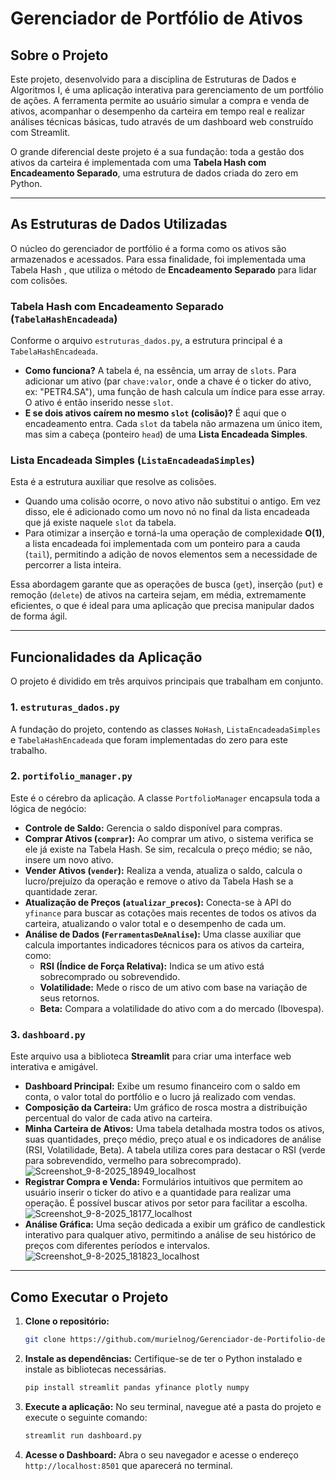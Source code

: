 # Gerenciador de Portfólio de Ativos

## Sobre o Projeto

Este projeto, desenvolvido para a disciplina de Estruturas de Dados e Algoritmos I, é uma aplicação interativa para gerenciamento de um portfólio de ações. A ferramenta permite ao usuário simular a compra e venda de ativos, acompanhar o desempenho da carteira em tempo real e realizar análises técnicas básicas, tudo através de um dashboard web construído com Streamlit.

O grande diferencial deste projeto é a sua fundação: toda a gestão dos ativos da carteira é implementada com uma **Tabela Hash com Encadeamento Separado**, uma estrutura de dados criada do zero em Python.

-----

## As Estruturas de Dados Utilizadas

O núcleo do gerenciador de portfólio é a forma como os ativos são armazenados e acessados. Para essa finalidade, foi implementada uma Tabela Hash , que utiliza o método de **Encadeamento Separado** para lidar com colisões.

### Tabela Hash com Encadeamento Separado (`TabelaHashEncadeada`)

Conforme o arquivo `estruturas_dados.py`, a estrutura principal é a `TabelaHashEncadeada`.

  * **Como funciona?** A tabela é, na essência, um array de `slots`. Para adicionar um ativo (par `chave:valor`, onde a chave é o ticker do ativo, ex: "PETR4.SA"), uma função de hash calcula um índice para esse array. O ativo é então inserido nesse `slot`.
  * **E se dois ativos caírem no mesmo `slot` (colisão)?** É aqui que o encadeamento entra. Cada `slot` da tabela não armazena um único item, mas sim a cabeça (ponteiro `head`) de uma **Lista Encadeada Simples**.

### Lista Encadeada Simples (`ListaEncadeadaSimples`)

Esta é a estrutura auxiliar que resolve as colisões.

  * Quando uma colisão ocorre, o novo ativo não substitui o antigo. Em vez disso, ele é adicionado como um novo nó no final da lista encadeada que já existe naquele `slot` da tabela.
  * Para otimizar a inserção e torná-la uma operação de complexidade **O(1)**, a lista encadeada foi implementada com um ponteiro para a cauda (`tail`), permitindo a adição de novos elementos sem a necessidade de percorrer a lista inteira.

Essa abordagem garante que as operações de busca (`get`), inserção (`put`) e remoção (`delete`) de ativos na carteira sejam, em média, extremamente eficientes, o que é ideal para uma aplicação que precisa manipular dados de forma ágil.

-----

## Funcionalidades da Aplicação

O projeto é dividido em três arquivos principais que trabalham em conjunto.

### 1\. `estruturas_dados.py`

A fundação do projeto, contendo as classes `NoHash`, `ListaEncadeadaSimples` e `TabelaHashEncadeada` que foram implementadas do zero para este trabalho.


### 2\. `portifolio_manager.py`

Este é o cérebro da aplicação. A classe `PortfolioManager` encapsula toda a lógica de negócio:

  * **Controle de Saldo:** Gerencia o saldo disponível para compras.
  * **Comprar Ativos (`comprar`):** Ao comprar um ativo, o sistema verifica se ele já existe na Tabela Hash. Se sim, recalcula o preço médio; se não, insere um novo ativo.
  * **Vender Ativos (`vender`):** Realiza a venda, atualiza o saldo, calcula o lucro/prejuízo da operação e remove o ativo da Tabela Hash se a quantidade zerar.
  * **Atualização de Preços (`atualizar_precos`):** Conecta-se à API do `yfinance` para buscar as cotações mais recentes de todos os ativos da carteira, atualizando o valor total e o desempenho de cada um.
  * **Análise de Dados (`FerramentasDeAnalise`):** Uma classe auxiliar que calcula importantes indicadores técnicos para os ativos da carteira, como:
      * **RSI (Índice de Força Relativa):** Indica se um ativo está sobrecomprado ou sobrevendido.
      * **Volatilidade:** Mede o risco de um ativo com base na variação de seus retornos.
      * **Beta:** Compara a volatilidade do ativo com a do mercado (Ibovespa).

### 3\. `dashboard.py`

Este arquivo usa a biblioteca **Streamlit** para criar uma interface web interativa e amigável.

  * **Dashboard Principal:** Exibe um resumo financeiro com o saldo em conta, o valor total do portfólio e o lucro já realizado com vendas.
  * **Composição da Carteira:** Um gráfico de rosca mostra a distribuição percentual do valor de cada ativo na carteira.
  * **Minha Carteira de Ativos:** Uma tabela detalhada mostra todos os ativos, suas quantidades, preço médio, preço atual e os indicadores de análise (RSI, Volatilidade, Beta). A tabela utiliza cores para destacar o RSI (verde para sobrevendido, vermelho para sobrecomprado).
![Screenshot_9-8-2025_18949_localhost](https://github.com/user-attachments/assets/8530c435-7512-4643-b7f1-97cd36050a33)
  * **Registrar Compra e Venda:** Formulários intuitivos que permitem ao usuário inserir o ticker do ativo e a quantidade para realizar uma operação. É possível buscar ativos por setor para facilitar a escolha.
![Screenshot_9-8-2025_18177_localhost](https://github.com/user-attachments/assets/309932f0-c76e-48fa-9061-4107ab5f77f9)
  * **Análise Gráfica:** Uma seção dedicada a exibir um gráfico de candlestick interativo para qualquer ativo, permitindo a análise de seu histórico de preços com diferentes períodos e intervalos.
![Screenshot_9-8-2025_181823_localhost](https://github.com/user-attachments/assets/7820d9d5-4712-48d5-bb5f-cdb874b4aa00)
-----

## Como Executar o Projeto

1.  **Clone o repositório:**

    ```bash
    git clone https://github.com/murielnog/Gerenciador-de-Portifolio-de-Ativos
    ```

2.  **Instale as dependências:**
    Certifique-se de ter o Python instalado e instale as bibliotecas necessárias.

    ```bash
    pip install streamlit pandas yfinance plotly numpy
    ```

3.  **Execute a aplicação:**
    No seu terminal, navegue até a pasta do projeto e execute o seguinte comando:

    ```bash
    streamlit run dashboard.py
    ```

4.  **Acesse o Dashboard:**
    Abra o seu navegador e acesse o endereço `http://localhost:8501` que aparecerá no terminal.
